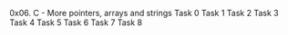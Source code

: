 0x06. C - More pointers, arrays and strings
Task 0
Task 1
Task 2
Task 3
Task 4
Task 5
Task 6
Task 7
Task 8
